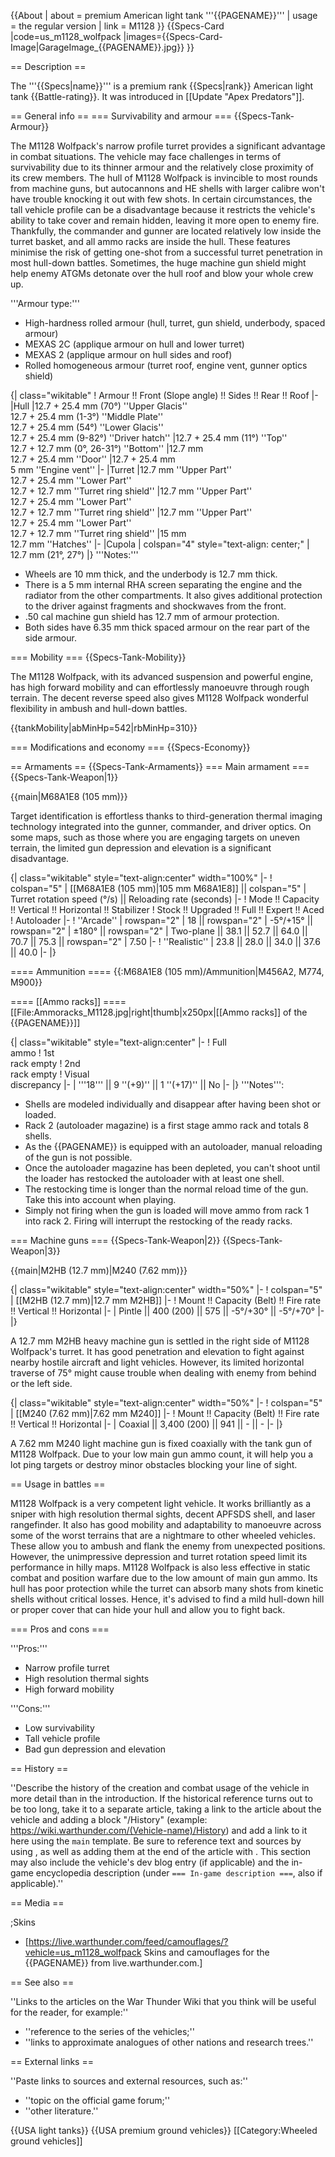 {{About
| about = premium American light tank '''{{PAGENAME}}'''
| usage = the regular version
| link = M1128
}}
{{Specs-Card
|code=us_m1128_wolfpack
|images={{Specs-Card-Image|GarageImage_{{PAGENAME}}.jpg}}
}}

== Description ==
<!-- ''In the description, the first part should be about the history of the creation and combat usage of the vehicle, as well as its key features. In the second part, tell the reader about the ground vehicle in the game. Insert a screenshot of the vehicle, so that if the novice player does not remember the vehicle by name, he will immediately understand what kind of vehicle the article is talking about.'' -->
The '''{{Specs|name}}''' is a premium rank {{Specs|rank}} American light tank {{Battle-rating}}. It was introduced in [[Update "Apex Predators"]].

== General info ==
=== Survivability and armour ===
{{Specs-Tank-Armour}}
<!-- ''Describe armour protection. Note the most well protected and key weak areas. Appreciate the layout of modules as well as the number and location of crew members. Is the level of armour protection sufficient, is the placement of modules helpful for survival in combat? If necessary use a visual template to indicate the most secure and weak zones of the armour.'' -->
The M1128 Wolfpack's narrow profile turret provides a significant advantage in combat situations. The vehicle may face challenges in terms of survivability due to its thinner armour and the relatively close proximity of its crew members. The hull of M1128 Wolfpack is invincible to most rounds from machine guns, but autocannons and HE shells with larger calibre won't have trouble knocking it out with few shots. In certain circumstances, the tall vehicle profile can be a disadvantage because it restricts the vehicle's ability to take cover and remain hidden, leaving it more open to enemy fire. Thankfully, the commander and gunner are located relatively low inside the turret basket, and all ammo racks are inside the hull. These features minimise the risk of getting one-shot from a successful turret penetration in most hull-down battles. Sometimes, the huge machine gun shield might help enemy ATGMs detonate over the hull roof and blow your whole crew up.

'''Armour type:''' <!-- The types of armour present on the vehicle and their general locations -->
<!-- Example: * Rolled homogeneous armour (Front, Side, Rear, Hull roof)
* Cast homogeneous armour (Turret, Transmission area) -->

* High-hardness rolled armour (hull, turret, gun shield, underbody, spaced armour)
* MEXAS 2C (applique armour on hull and lower turret)
* MEXAS 2 (applique armour on hull sides and roof)
* Rolled homogeneous armour (turret roof, engine vent, gunner optics shield)

{| class="wikitable"
! Armour !! Front (Slope angle) !! Sides !! Rear !! Roof
|-
|Hull
|12.7 + 25.4 mm (70°) ''Upper Glacis''<br>12.7 + 25.4 mm (1-3°) ''Middle Plate''<br>12.7 + 25.4 mm (54°) ''Lower Glacis'' <br>12.7 + 25.4 mm (9-82°) ''Driver hatch''
|12.7 + 25.4 mm (11°) ''Top'' <br> 12.7 + 12.7 mm (0°, 26-31°) ''Bottom''
|12.7 mm <br> 12.7 + 25.4 mm ''Door''
|12.7 + 25.4 mm <br> 5 mm ''Engine vent''
|-
|Turret
|12.7 mm ''Upper Part'' <br>12.7 + 25.4 mm ''Lower Part'' <br>12.7 + 12.7 mm ''Turret ring shield''
|12.7 mm ''Upper Part'' <br>12.7 + 25.4 mm ''Lower Part'' <br>12.7 + 12.7 mm ''Turret ring shield''
|12.7 mm ''Upper Part'' <br>12.7 + 25.4 mm ''Lower Part'' <br>12.7 + 12.7 mm ''Turret ring shield''
|15 mm <br>12.7 mm ''Hatches''
|-
|Cupola
| colspan="4" style="text-align: center;" | 12.7 mm (21°, 27°)
|}
'''Notes:'''

* Wheels are 10 mm thick, and the underbody is 12.7 mm thick.
* There is a 5 mm internal RHA screen separating the engine and the radiator from the other compartments. It also gives additional protection to the driver against fragments and shockwaves from the front.
* .50 cal machine gun shield has 12.7 mm of armour protection.
* Both sides have 6.35 mm thick spaced armour on the rear part of the side armour.

=== Mobility ===
{{Specs-Tank-Mobility}}
<!-- ''Write about the mobility of the ground vehicle. Estimate the specific power and manoeuvrability, as well as the maximum speed forwards and backwards.'' -->
The M1128 Wolfpack, with its advanced suspension and powerful engine, has high forward mobility and can effortlessly manoeuvre through rough terrain. The decent reverse speed also gives M1128 Wolfpack wonderful flexibility in ambush and hull-down battles.

{{tankMobility|abMinHp=542|rbMinHp=310}}

=== Modifications and economy ===
{{Specs-Economy}}

== Armaments ==
{{Specs-Tank-Armaments}}
=== Main armament ===
{{Specs-Tank-Weapon|1}}
<!-- ''Give the reader information about the characteristics of the main gun. Assess its effectiveness in a battle based on the reloading speed, ballistics and the power of shells. Do not forget about the flexibility of the fire, that is how quickly the cannon can be aimed at the target, open fire on it and aim at another enemy. Add a link to the main article on the gun: <code><nowiki>{{main|Name of the weapon}}</nowiki></code>. Describe in general terms the ammunition available for the main gun. Give advice on how to use them and how to fill the ammunition storage.'' -->
{{main|M68A1E8 (105 mm)}}

Target identification is effortless thanks to third-generation thermal imaging technology integrated into the gunner, commander, and driver optics. On some maps, such as those where you are engaging targets on uneven terrain, the limited gun depression and elevation is a significant disadvantage.

{| class="wikitable" style="text-align:center" width="100%"
|-
! colspan="5" | [[M68A1E8 (105 mm)|105 mm M68A1E8]] || colspan="5" | Turret rotation speed (°/s) || Reloading rate (seconds)
|-
! Mode !! Capacity !! Vertical !! Horizontal !! Stabilizer
! Stock !! Upgraded !! Full !! Expert !! Aced
! Autoloader
|-
! ''Arcade''
| rowspan="2" | 18 || rowspan="2" | -5°/+15° || rowspan="2" | ±180° || rowspan="2" | Two-plane || 38.1 || 52.7 || 64.0 || 70.7 || 75.3 || rowspan="2" | 7.50
|-
! ''Realistic''
| 23.8 || 28.0 || 34.0 || 37.6 || 40.0
|-
|}

==== Ammunition ====
{{:M68A1E8 (105 mm)/Ammunition|M456A2, M774, M900}}

==== [[Ammo racks]] ====
[[File:Ammoracks_M1128.jpg|right|thumb|x250px|[[Ammo racks]] of the {{PAGENAME}}]]
<!-- '''Last updated: 2.27.2.27''' -->
{| class="wikitable" style="text-align:center"
|-
! Full<br>ammo
! 1st<br>rack empty
! 2nd<br>rack empty
! Visual<br>discrepancy
|-
| '''18''' || 9&nbsp;''(+9)'' || 1&nbsp;''(+17)'' || No
|-
|}
'''Notes''':

* Shells are modeled individually and disappear after having been shot or loaded.
* Rack 2 (autoloader magazine) is a first stage ammo rack and totals 8 shells.
* As the {{PAGENAME}} is equipped with an autoloader, manual reloading of the gun is not possible.
* Once the autoloader magazine has been depleted, you can't shoot until the loader has restocked the autoloader with at least one shell.
* The restocking time is longer than the normal reload time of the gun. Take this into account when playing.
* Simply not firing when the gun is loaded will move ammo from rack 1 into rack 2. Firing will interrupt the restocking of the ready racks.

=== Machine guns ===
{{Specs-Tank-Weapon|2}}
{{Specs-Tank-Weapon|3}}
<!-- ''Offensive and anti-aircraft machine guns not only allow you to fight some aircraft but also are effective against lightly armoured vehicles. Evaluate machine guns and give recommendations on its use.'' -->
{{main|M2HB (12.7 mm)|M240 (7.62 mm)}}

{| class="wikitable" style="text-align:center" width="50%"
|-
! colspan="5" | [[M2HB (12.7 mm)|12.7 mm M2HB]]
|-
! Mount !! Capacity (Belt) !! Fire rate !! Vertical !! Horizontal
|-
| Pintle || 400 (200) || 575 || -5°/+30° || -5°/+70°
|-
|}

A 12.7 mm M2HB heavy machine gun is settled in the right side of M1128 Wolfpack's turret. It has good penetration and elevation to fight against nearby hostile aircraft and light vehicles. However, its limited horizontal traverse of 75° might cause trouble when dealing with enemy from behind or the left side.

{| class="wikitable" style="text-align:center" width="50%"
|-
! colspan="5" | [[M240 (7.62 mm)|7.62 mm M240]]
|-
! Mount !! Capacity (Belt) !! Fire rate !! Vertical !! Horizontal
|-
| Coaxial || 3,400 (200) || 941 || - || -
|-
|}

A 7.62 mm M240 light machine gun is fixed coaxially with the tank gun of M1128 Wolfpack. Due to your low main gun ammo count, it will help you a lot ping targets or destroy minor obstacles blocking your line of sight.

== Usage in battles ==
<!-- ''Describe the tactics of playing in the vehicle, the features of using vehicles in the team and advice on tactics. Refrain from creating a "guide" - do not impose a single point of view but instead give the reader food for thought. Describe the most dangerous enemies and give recommendations on fighting them. If necessary, note the specifics of the game in different modes (AB, RB, SB).'' -->
M1128 Wolfpack is a very competent light vehicle. It works brilliantly as a sniper with high resolution thermal sights, decent APFSDS shell, and laser rangefinder. It also has good mobility and adaptability to manoeuvre across some of the worst terrains that are a nightmare to other wheeled vehicles. These allow you to ambush and flank the enemy from unexpected positions. However, the unimpressive depression and turret rotation speed limit its performance in hilly maps. M1128 Wolfpack is also less effective in static combat and position warfare due to the low amount of main gun ammo. Its hull has poor protection while the turret can absorb many shots from kinetic shells without critical losses. Hence, it's advised to find a mild hull-down hill or proper cover that can hide your hull and allow you to fight back.

=== Pros and cons ===
<!-- ''Summarise and briefly evaluate the vehicle in terms of its characteristics and combat effectiveness. Mark its pros and cons in a bulleted list. Try not to use more than 6 points for each of the characteristics. Avoid using categorical definitions such as "bad", "good" and the like - use substitutions with softer forms such as "inadequate" and "effective".'' -->

'''Pros:'''

* Narrow profile turret
* High resolution thermal sights
* High forward mobility

'''Cons:'''

* Low survivability
* Tall vehicle profile
* Bad gun depression and elevation

== History ==
<!-- ''Describe the history of the creation and combat usage of the vehicle in more detail than in the introduction. If the historical reference turns out to be too long, take it to a separate article, taking a link to the article about the vehicle and adding a block "/History" (example: <nowiki>https://wiki.warthunder.com/(Vehicle-name)/History</nowiki>) and add a link to it here using the <code>main</code> template. Be sure to reference text and sources by using <code><nowiki><ref></ref></nowiki></code>, as well as adding them at the end of the article with <code><nowiki><references /></nowiki></code>. This section may also include the vehicle's dev blog entry (if applicable) and the in-game encyclopedia description (under <code><nowiki>=== In-game description ===</nowiki></code>, also if applicable).'' -->
''Describe the history of the creation and combat usage of the vehicle in more detail than in the introduction. If the historical reference turns out to be too long, take it to a separate article, taking a link to the article about the vehicle and adding a block "/History" (example: <nowiki>https://wiki.warthunder.com/(Vehicle-name)/History</nowiki>) and add a link to it here using the <code>main</code> template. Be sure to reference text and sources by using <code><nowiki><ref></ref></nowiki></code>, as well as adding them at the end of the article with <code><nowiki><references /></nowiki></code>. This section may also include the vehicle's dev blog entry (if applicable) and the in-game encyclopedia description (under <code><nowiki>=== In-game description ===</nowiki></code>, also if applicable).''

== Media ==
<!-- ''Excellent additions to the article would be video guides, screenshots from the game, and photos.'' -->

;Skins

* [https://live.warthunder.com/feed/camouflages/?vehicle=us_m1128_wolfpack Skins and camouflages for the {{PAGENAME}} from live.warthunder.com.]

== See also ==
<!-- ''Links to the articles on the War Thunder Wiki that you think will be useful for the reader, for example:''
* ''reference to the series of the vehicles;''
* ''links to approximate analogues of other nations and research trees.'' -->
''Links to the articles on the War Thunder Wiki that you think will be useful for the reader, for example:''

* ''reference to the series of the vehicles;''
* ''links to approximate analogues of other nations and research trees.''

== External links ==
<!-- ''Paste links to sources and external resources, such as:''
* ''topic on the official game forum;''
* ''other literature.'' -->
''Paste links to sources and external resources, such as:''

* ''topic on the official game forum;''
* ''other literature.''

{{USA light tanks}}
{{USA premium ground vehicles}}
[[Category:Wheeled ground vehicles]]